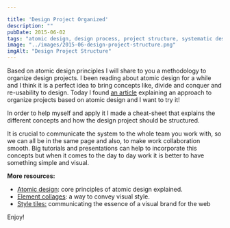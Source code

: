 ```yaml
---

title: 'Design Project Organized'
description: ""
pubDate: 2015-06-02
tags: "atomic design, design process, project structure, systematic design, techniques"
image: "../images/2015-06-design-project-structure.png"
imgAlt: "Design Project Structure"
---
```

Based on atomic design principles I will share to you a methodology to organize design projects. I been reading about atomic design for a while and I think it is a perfect idea to bring concepts like, divide and conquer and re-usability to design. Today I found [an article](http://www.aisleone.net/2015/ui-design/systematic-design/ "Systematic design") explaining an approach to organize projects based on atomic design and I want to try it!

In order to help myself and apply it I made a cheat-sheet that explains the different concepts and how the design project should be structured.

It is crucial to communicate the system to the whole team you work with, so we can all be in the same page and also, to make work collaboration smooth. Big tutorials and presentations can help to incorporate this concepts but when it comes to the day to day work it is better to have something simple and visual.

**More resources:**

- [Atomic design](http://bradfrost.com/blog/post/atomic-web-design/ "Atomic design explained"): core principles of atomic design explained.
- [Element collages](http://danielmall.com/articles/rif-element-collages/ "Element collages"): a way to convey visual style.
- [Style tiles:](http://styletil.es/ "Style Tyles") communicating the essence of a visual brand for the web

Enjoy!
